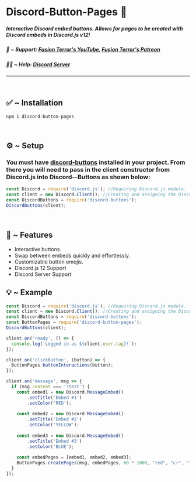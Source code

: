 # Discord-Button-Pages 📖
##### *Interactive Discord embed buttons. Allows for pages to be created with Discord embeds in Discord.js v12!*
##### 💖 ~ Support: [Fusion Terror's YouTube](https://www.youtube.com/channel/UCjTvZBc6GFbYkVs9rGWJLbA), [Fusion Terror's Patreon](https://www.patreon.com/fusionterror)
##### 🙋‍♂ ~ Help: [Discord Server](https://discord.gg/QJyTkNxVrX)
---
&nbsp;
## ✅ ~ Installation
```
npm i discord-button-pages
```
&nbsp;
## ⚙️ ~ Setup
 ### You **must** have [discord-buttons](https://www.npmjs.com/package/discord-buttons) installed in your project. From there you will need to pass in the client constructor from Discord.js into Discord--Buttons as shown below:
```js
const Discord = require('discord.js'); //Requiring Discord.js module.
const client = new Discord.Client(); //Creating and assigning the Discord.js Client constructor.
const DiscordButtons = require('discord-buttons');
DiscordButtons(client);
```
&nbsp;
## 📝 ~ Features

- Interactive buttons.
- Swap between embeds quickly and effortlessly.
- Customizable button emojis.
- Discord.js 12 Support
- Discord Server Support
&nbsp;

## 💡 ~ Example
```js
const Discord = require('discord.js'); //Requiring Discord.js module.
const client = new Discord.Client(); //Creating and assigning the Discord.js Client constructor.
const DiscordButtons = require('discord-buttons');
const ButtonPages = require('discord-button-pages');
DiscordButtons(client);

client.on('ready', () => {
  console.log(`Logged in as ${client.user.tag}!`);
});

client.on('clickButton', (button) => {
  ButtonPages.buttonInteractions(button);
});

client.on('message', msg => {
  if (msg.content === '!test') {
    const embed1 = new Discord.MessageEmbed()
        .setTitle('Embed #1')
        .setColor('RED');
        
    const embed2 = new Discord.MessageEmbed()
        .setTitle('Embed #2')
        .setColor('YELLOW');
        
    const embed3 = new Discord.MessageEmbed()
        .setTitle('Embed #3')
        .setColor('BLUE');
    
    const embedPages = [embed1, embed2, embed3];
    ButtonPages.createPages(msg, embedPages, 60 * 1000, "red", "👉", "👈", "❌");
  }
});
```
